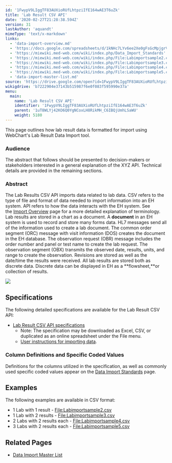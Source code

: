 ```yaml
---
id: '1FwypV9LIggTF83AUXioRUfLhtpziIfE164wAE3T6uZk'
title: 'Lab Result CSV API'
date: '2020-02-27T21:28:38.594Z'
version: 31
lastAuthor: 'aquandt'
mimeType: 'text/x-markdown'
links:
  - 'data-import-overview.md'
  - 'https://docs.google.com/spreadsheets/d/1kNHc7LYv6ee2Xe0gFsGcMpjgrVnuWljTWp5qX7PNGK4/edit#gid=0'
  - 'https://miewiki.med-web.com/wiki/index.php/Data_Import_Standards'
  - 'https://miewiki.med-web.com/wiki/index.php/File:Labimportsample2.csv'
  - 'https://miewiki.med-web.com/wiki/index.php/File:Labimportsample3.csv'
  - 'https://miewiki.med-web.com/wiki/index.php/File:Labimportsample4.csv'
  - 'https://miewiki.med-web.com/wiki/index.php/File:Labimportsample5.csv'
  - 'data-import-master-list.md'
source: 'https://drive.google.com/open?id=1FwypV9LIggTF83AUXioRUfLhtpziIfE164wAE3T6uZk'
wikigdrive: 'b7222904e37143b515987f6e0f083f595990e37a'
menu:
  main:
    name: 'Lab Result CSV API'
    identifier: '1FwypV9LIggTF83AUXioRUfLhtpziIfE164wAE3T6uZk'
    parent: '1uT8WLYj42KO6Q0YgNCoxLH8RikMH_C6IBQjUmhLSaWU'
    weight: 5180
---
```

This page outlines how lab result data is formatted for import using WebChart's Lab Result Data Import tool.

### **Audience**

The abstract that follows should be presented to decision-makers or stakeholders interested in a general explanation of the XYZ API. Technical details are provided in the remaining sections.

### **Abstract**

The Lab Results CSV API imports data related to lab data. CSV refers to the type of file and format of data needed to import information into an EH system. API refers to how the data interacts with the EH system. See the [Import Overview](data-import-overview.md) page for a more detailed explanation of terminology.
Lab results are stored in a chart as a document. A **document** in an EH system is used to record and store many forms data. HL7 messages send all of the information used to create a lab document. The common order segment (ORC) message with visit information (DOS) creates the document in the EH database. The observation request (OBR) message includes the order number and panel or test name to create the lab request. The observation segment (OBX) transmits the observed date, results, units, and range to create the observation. Revisions are stored as well as the date/time the results were received.
All lab results are stored both as discrete data. Discrete data can be displayed in EH as a **flowsheet,**or collection of results.

![](../lab-result-csv-api.assets/1000020100000322000001AC025CE7499D138374.png)


## **Specifications**

The following detailed specifications are available for the Lab Result CSV API:
* [Lab Result CSV API specifications](https://docs.google.com/spreadsheets/d/1kNHc7LYv6ee2Xe0gFsGcMpjgrVnuWljTWp5qX7PNGK4/edit#gid=0)
   * Note: The specification may be downloaded as Excel, CSV, or duplicated as an online spreadsheet under the File menu.
   * [User instructions for importing data](#gjdgxs).

### **Column Definitions and Specific Coded Values**

Definitions for the columns utilized in the specification, as well as commonly used specific coded values appear on the [Data Import Standards](https://miewiki.med-web.com/wiki/index.php/Data_Import_Standards) page.

## **Examples**

The following examples are available in CSV format:
* 1 Lab with 1 result - [File:Labimportsample2.csv](https://miewiki.med-web.com/wiki/index.php/File:Labimportsample2.csv)
* 1 Lab with 2 results - [File:Labimportsample3.csv](https://miewiki.med-web.com/wiki/index.php/File:Labimportsample3.csv)
* 2 Labs with 2 results each - [File:Labimportsample4.csv](https://miewiki.med-web.com/wiki/index.php/File:Labimportsample4.csv)
* 3 Labs with 2 results each - [File:Labimportsample5.csv](https://miewiki.med-web.com/wiki/index.php/File:Labimportsample5.csv)

## **Related Pages**

* [Data Import Master List](data-import-master-list.md)
